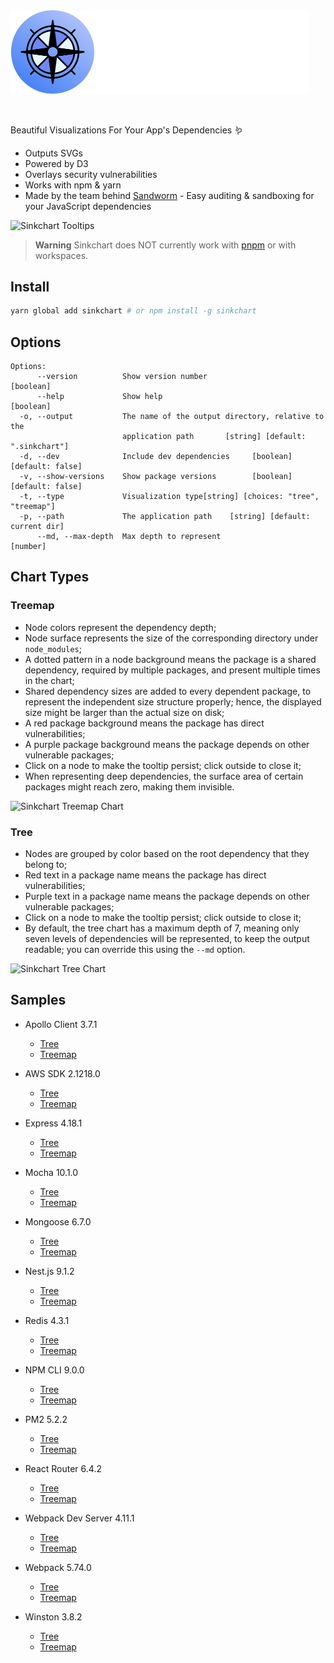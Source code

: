 <!-- Sandworm Logo -->
<picture>
  <source media="(prefers-color-scheme: dark)" srcset="logo-dark.png">
  <source media="(prefers-color-scheme: light)" srcset="logo-light.png">
  <img alt="Sandworm" src="logo-dark.png" width="478">
</picture>

<!-- A spacer -->
<p>&nbsp;</p>

Beautiful Visualizations For Your App's Dependencies 🪱

* Outputs SVGs
* Powered by D3
* Overlays security vulnerabilities
* Works with npm & yarn
* Made by the team behind [Sandworm](https://sandworm.dev/) - Easy auditing & sandboxing for your JavaScript dependencies

![Sinkchart Tooltips](https://sandworm-assets.s3.amazonaws.com/sinkchart/demos/sinkchart-tooltip.png)

> **Warning**
> Sinkchart does NOT currently work with [pnpm](https://pnpm.io/) or with workspaces.

## Install

```bash
yarn global add sinkchart # or npm install -g sinkchart
```

## Options

```
Options:
      --version          Show version number                           [boolean]
      --help             Show help                                     [boolean]
  -o, --output           The name of the output directory, relative to the
                         application path       [string] [default: ".sinkchart"]
  -d, --dev              Include dev dependencies     [boolean] [default: false]
  -v, --show-versions    Show package versions        [boolean] [default: false]
  -t, --type             Visualization type[string] [choices: "tree", "treemap"]
  -p, --path             The application path    [string] [default: current dir]
      --md, --max-depth  Max depth to represent                         [number]
```

## Chart Types

### Treemap
* Node colors represent the dependency depth;
* Node surface represents the size of the corresponding directory under `node_modules`;
* A dotted pattern in a node background means the package is a shared dependency, required by multiple packages, and present multiple times in the chart;
* Shared dependency sizes are added to every dependent package, to represent the independent size structure properly; hence, the displayed size might be larger than the actual size on disk;
* A red package background means the package has direct vulnerabilities;
* A purple package background means the package depends on other vulnerable packages;
* Click on a node to make the tooltip persist; click outside to close it;
* When representing deep dependencies, the surface area of certain packages might reach zero, making them invisible.

![Sinkchart Treemap Chart](https://sandworm-assets.s3.us-east-1.amazonaws.com/sinkchart/demos/sinkchart-treemap.png)

### Tree
* Nodes are grouped by color based on the root dependency that they belong to;
* Red text in a package name means the package has direct vulnerabilities;
* Purple text in a package name means the package depends on other vulnerable packages;
* Click on a node to make the tooltip persist; click outside to close it;
* By default, the tree chart has a maximum depth of 7, meaning only seven levels of dependencies will be represented, to keep the output readable; you can override this using the `--md` option.

![Sinkchart Tree Chart](https://sandworm-assets.s3.us-east-1.amazonaws.com/sinkchart/demos/sinkchart-tree.png)

## Samples

* Apollo Client 3.7.1
  * [Tree](https://sandworm-assets.s3.amazonaws.com/sinkchart/demos/apollo%403.7.1-tree.svg)
  * [Treemap](https://sandworm-assets.s3.amazonaws.com/sinkchart/demos/apollo%403.7.1-treemap.svg)

* AWS SDK 2.1218.0
  * [Tree](https://sandworm-assets.s3.amazonaws.com/sinkchart/demos/aws-sdk-js%402.1218.0-tree.svg)
  * [Treemap](https://sandworm-assets.s3.amazonaws.com/sinkchart/demos/aws-sdk-js%402.1218.0.svg)

* Express 4.18.1
  * [Tree](https://sandworm-assets.s3.amazonaws.com/sinkchart/demos/express%404.18.1-tree.svg)
  * [Treemap](https://sandworm-assets.s3.amazonaws.com/sinkchart/demos/express%404.18.1-treemap.svg)

* Mocha 10.1.0
  * [Tree](https://sandworm-assets.s3.amazonaws.com/sinkchart/demos/mocha%4010.1.0-tree.svg)
  * [Treemap](https://sandworm-assets.s3.amazonaws.com/sinkchart/demos/mocha%4010.1.0-treemap.svg)

* Mongoose 6.7.0
  * [Tree](https://sandworm-assets.s3.amazonaws.com/sinkchart/demos/mongoose%406.7.0-tree.svg)
  * [Treemap](https://sandworm-assets.s3.amazonaws.com/sinkchart/demos/mongoose%406.7.0-treemap.svg)

* Nest.js 9.1.2
  * [Tree](https://sandworm-assets.s3.amazonaws.com/sinkchart/demos/nest%409.1.2-tree.svg)
  * [Treemap](https://sandworm-assets.s3.amazonaws.com/sinkchart/demos/nest%409.1.2-treemap.svg)

* Redis 4.3.1
  * [Tree](https://sandworm-assets.s3.amazonaws.com/sinkchart/demos/node-redis%404.3.1-tree.svg)
  * [Treemap](https://sandworm-assets.s3.amazonaws.com/sinkchart/demos/node-redis%404.3.1-treemap.svg)

* NPM CLI 9.0.0
  * [Tree](https://sandworm-assets.s3.amazonaws.com/sinkchart/demos/npm%409.0.0-tree.svg)
  * [Treemap](https://sandworm-assets.s3.amazonaws.com/sinkchart/demos/npm%409.0.0-treemap.svg)

* PM2 5.2.2
  * [Tree](https://sandworm-assets.s3.amazonaws.com/sinkchart/demos/pm2%405.2.2-tree.svg)
  * [Treemap](https://sandworm-assets.s3.amazonaws.com/sinkchart/demos/pm2%405.2.2-treemap.svg)

* React Router 6.4.2
  * [Tree](https://sandworm-assets.s3.amazonaws.com/sinkchart/demos/react-router%406.4.2-tree.svg)
  * [Treemap](https://sandworm-assets.s3.amazonaws.com/sinkchart/demos/react-router%406.4.2-treemap.svg)

* Webpack Dev Server 4.11.1
  * [Tree](https://sandworm-assets.s3.amazonaws.com/sinkchart/demos/webpack-dev-server%404.11.1-tree.svg)
  * [Treemap](https://sandworm-assets.s3.amazonaws.com/sinkchart/demos/webpack-dev-server%404.11.1-treemap.svg)

* Webpack 5.74.0
  * [Tree](https://sandworm-assets.s3.amazonaws.com/sinkchart/demos/webpack%405.74.0-tree.svg)
  * [Treemap](https://sandworm-assets.s3.amazonaws.com/sinkchart/demos/webpack%405.74.0-treemap.svg)

* Winston 3.8.2
  * [Tree](https://sandworm-assets.s3.amazonaws.com/sinkchart/demos/winston%403.8.2-tree.svg)
  * [Treemap](https://sandworm-assets.s3.amazonaws.com/sinkchart/demos/winston%403.8.2-treemap.svg)
